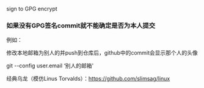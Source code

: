 sign to GPG encrypt

### 如果没有GPG签名commit就不能确定是否为本人提交

例如：

修改本地邮箱为别人的并push到仓库后，github中的commit会显示那个人的头像

git --config user.email ‘别人的邮箱'

经典乌龙（模仿Linus Torvalds）：https://github.com/slimsag/linux

